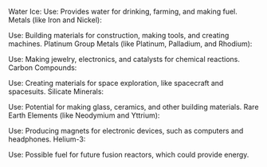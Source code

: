 Water Ice:
Use: Provides water for drinking, farming, and making fuel.
Metals (like Iron and Nickel):

Use: Building materials for construction, making tools, and creating machines.
Platinum Group Metals (like Platinum, Palladium, and Rhodium):

Use: Making jewelry, electronics, and catalysts for chemical reactions.
Carbon Compounds:

Use: Creating materials for space exploration, like spacecraft and spacesuits.
Silicate Minerals:

Use: Potential for making glass, ceramics, and other building materials.
Rare Earth Elements (like Neodymium and Yttrium):

Use: Producing magnets for electronic devices, such as computers and headphones.
Helium-3:

Use: Possible fuel for future fusion reactors, which could provide energy.
